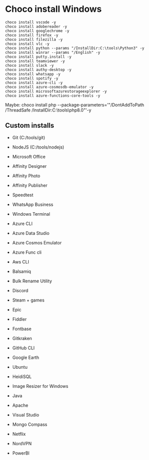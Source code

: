 ﻿# Choco install Windows

    choco install vscode -y
    choco install adobereader -y
    choco install googlechrome -y
    choco install firefox -y
    choco install filezilla -y
    choco install vlc -y
    choco install python --params "/InstallDir:C:\tools\Python3" -y
    choco install winrar --params "/English" -y
    choco install putty.install -y
    choco install teamviewer -y
    choco install slack -y
    choco install authy-desktop -y
    choco install whatsapp -y
    choco install spotify -y
    choco install azure-cli -y
    choco install azure-cosmosdb-emulator -y
    choco install microsoftazurestorageexplorer -y
    choco install azure-functions-core-tools -y
    
    


Maybe:
choco install php --package-parameters='"/DontAddToPath /ThreadSafe /InstallDir:C:\tools\php8.0"'-y


## Custom installs

- Git (C:/tools/git)
- NodeJS (C:/tools/nodejs)
- Microsoft Office 
- Affinity Designer
- Affinity Photo
- Affinity Publisher
- Speedtest
- WhatsApp Business
- Windows Terminal

- Azure CLI
- Azure Data Studio
- Azure Cosmos Emulator
- Azure Func cli
- Aws CLI
- Balsamiq
- Bulk Rename Utility
- Discord
- Steam + games
- Epic
- Fiddler
- Fontbase
- Gitkraken
- GitHub CLI
- Google Earth
- Ubuntu
- HeidiSQL
- Image Resizer for Windows
- Java
- Apache
- Visual Studio
- Mongo Compass
- Netflix
- NordVPN
- PowerBI
